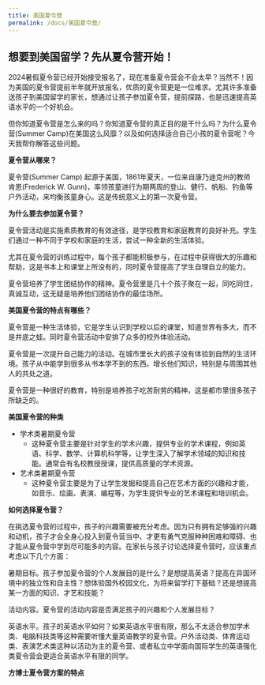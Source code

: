 ```yaml
---
title: 美国夏令营
permalink: /docs/美国夏令营/
---
```


## 想要到美国留学？先从夏令营开始！

2024暑假夏令营已经开始接受报名了，现在准备夏令营会不会太早？当然不！因为美国的夏令营提前半年就开放报名，优质的夏令营更是一位难求。尤其许多准备送孩子到美国留学的家长，想通过让孩子参加夏令营，提前探路，也是迅速提高英语水平的一个好机会。

但你知道夏令营是怎么来的吗？你知道夏令营的真正目的是干什么吗？为什么夏令营(Summer Camp)在美国这么风靡？以及如何选择适合自己小孩的夏令营呢？今天我帮你解答这些问题。

**夏令营从哪来？**

夏令营(Summer Camp) 起源于美国，1861年夏天，一位来自康乃迪克州的教师肯恩(Frederick W. Gunn)，率领孩童进行为期两周的登山、健行、帆船、钓鱼等户外活动，来均衡孩童身心。这是传统意义上的第一次夏令营。

**为什么要去参加夏令营？**

夏令营活动是实施素质教育的有效途径，是学校教育和家庭教育的良好补充。学生们通过一种不同于学校和家庭的生活，尝试一种全新的生活体验。

尤其在夏令营的训练过程中，每个孩子都能积极参与，在过程中获得很大的乐趣和帮助，这是书本上和课堂上所没有的，同时夏令营提高了学生自理自立的能力。

夏令营培养了学生团结协作的精神。夏令营里是几十个孩子聚在一起，同吃同住，真诚互动，这无疑是培养他们团结协作的最佳场所。

**美国夏令营的特点有哪些？**

夏令营是一种生活体验，它是学生认识到学校以后的课堂，知道世界有多大，而不是井底之蛙。同时夏令营活动中安排了众多的校外体验活动。

夏令营是一次提升自己能力的活动。在城市里长大的孩子没有体验到自然的生活环境。孩子从中能学到很多从书本学不到的东西。增长他们知识，特别是与周围其他人的共处之道。

夏令营是一种很好的教育，特别是培养孩子吃苦耐劳的精神，这是都市里很多孩子所缺乏的。

**美国夏令营的种类**

* 学术类暑期夏令营
  * 这种夏令营主要是针对学生的学术兴趣，提供专业的学术课程，例如英语、科学、数学、计算机科学等，让学生深入了解学术领域的知识和技能。通常会有名校教授授课，提供高质量的学术资源。
* 艺术类暑期夏令营
  * 这种夏令营主要是为了让学生发掘和提高自己在艺术方面的兴趣和才能，如音乐、绘画、表演、编程等，为学生提供专业的艺术课程和培训机会。

**如何选择夏令营？**

在挑选夏令营的过程中，孩子的兴趣需要被充分考虑。因为只有拥有足够强的兴趣和动机，孩子才会全身心投入到夏令营当中、才更有勇气克服种种困难和障碍、也才能从夏令营中学到尽可能多的内容。在家长与孩子讨论选择夏令营时，应该重点考虑以下几个方面：

暑期目标。孩子参加夏令营的个人发展目的是什么？是想提高英语？提高在异国环境中的独立性和自主性？想体验国外校园文化，为将来留学打下基础？还是想提高某一方面的知识、才艺和技能？

活动内容。夏令营的活动内容是否满足孩子的兴趣和个人发展目标？

英语水平。孩子的英语水平如何？如果英语水平很有限，那么不太适合参加学术类、电脑科技类等这种需要听懂大量英语教学的夏令营。户外活动类、体育运动类、表演艺术类这种以活动为主的夏令营、或者私立中学面向国际学生的英语强化类夏令营会更适合英语水平有限的同学。

**方博士夏令营方案的特点**
